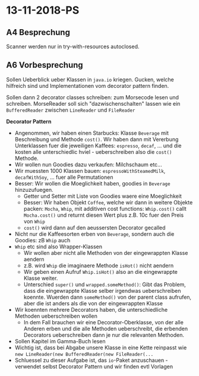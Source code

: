 # 13-11-2018-PS

<!-- Mermaid diagram support... add diags via <<{} -->
<script src=../html/mermaid.min.js></script>
<script src=../html/removeDiff.js></script>

<!--TOC-->

## A4 Besprechung

Scanner werden nur in try-with-resources autoclosed.

## A6 Vorbesprechung

Sollen Ueberblick ueber Klassen in `java.io` kriegen. Gucken, welche hilfreich sind und Implementationen vom decorator pattern finden.

Sollen dann 2 decorator classes schreiben: zum Morsecode lesen und schreiben. MorseReader soll sich "dazwischenschalten" lassen wie ein `BufferedReader` zwischen `LineReader` und `FileReader`

**Decorator Pattern**

* Angenommen, wir haben einen Starbucks: Klasse `Beverage` mit Beschreibung und Methode `cost()`. Wir haben dann mit Vererbung Unterklassen fuer die jeweiligen Kaffees: `espresso`, `decaf`, ... und die kosten alle unterschiedlic hviel - ueberschreiben also die `cost()` Methode.
* Wir wollen nun Goodies dazu verkaufen: Milchschaum etc... 
* Wir muessten 1000 Klassen bauen: `espressoWithSteamedMilk`, `decafWithSoy`, ... fuer alle Permutationen
* Besser: Wir wollen die Moeglichkeit haben, goodies in `Beverage` hinzuzufuegen.
    * Getter und Setter mit Liste von Goodies waere eine Moeglichkeit
    * Besser: Wir haben Objekt `Coffee`, welche wir dann in weitere Objekte packen: `Mocha`, `Whip`, mit additiven cost functions: `Whip.cost()` callt `Mocha.cost()` und returnt diesen Wert plus z.B. 10c fuer den Preis von `Whip`
    * `cost()` wird dann auf den aeussersten Decorator gecalled
* Nicht nur die Kaffeesorten erben von `Beverage`, sondern auch die Goodies: zB `Whip` auch
* `Whip` etc sind also Wrapper-Klassen
    * Wir wollen aber nicht alle Methoden von der eingewrappten Klasse aendern
    * z.B. wird `Whip` die imaginaere Methode `isHot()` nicht aendern
    * Wir geben einen Aufruf `Whip.isHot()` also an die eingewrappte Klasse weiter. 
    * Unterschied `super()` und `wrapped.someMethod()`: Gibt das Problem, dass die eingewrappte Klasse selber irgendwas ueberschreiben koennte. Wuerden dann `someMethod()` von der parent class aufrufen, aber die ist anders als die von der eingewrappten Klasse
* Wir koennten mehrere Decorators haben, die unterschiedliche Methoden ueberschreiben wollen
    * In dem Fall brauchen wir eine Decorator-Oberklasse, von der alle Anderen erben und die alle Methoden ueberschreibt, die erbenden Decorators ueberschreiben dann je nur die relevanten Methoden.
* Sollen Kapitel im Gamma-Buch lesen
* Wichtig ist, dass bei Abgabe unsere Klasse in eine Kette reinpasst wie `new LineReader(new BufferedReader(new FileReader(...`
* Schluessel zu dieser Aufgabe ist, das `io`-Paket anzuschauen - verwendet selbst Decorator Pattern und wir finden evtl Vorlagen

<script src=../html/removeCaptions.js></script>
